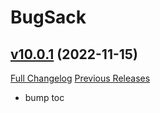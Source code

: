 # BugSack

## [v10.0.1](https://github.com/funkydude/BugSack/tree/v10.0.1) (2022-11-15)
[Full Changelog](https://github.com/funkydude/BugSack/compare/v10.0.0...v10.0.1) [Previous Releases](https://github.com/funkydude/BugSack/releases)

- bump toc  
